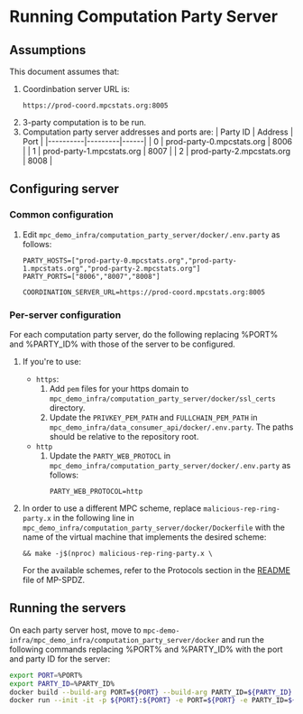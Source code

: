 # Running Computation Party Server

## Assumptions
This document assumes that:
1. Coordinbation server URL is:
   ```
   https://prod-coord.mpcstats.org:8005
   ```
2. 3-party computation is to be run.
3. Computation party server addresses and ports are:
| Party ID | Address | Port |
|----------|---------|------|
| 0 | prod-party-0.mpcstats.org | 8006 |
| 1 | prod-party-1.mpcstats.org | 8007 |
| 2 | prod-party-2.mpcstats.org | 8008 |
 
## Configuring server
### Common configuration
1. Edit `mpc_demo_infra/computation_party_server/docker/.env.party` as follows:
   ```
   PARTY_HOSTS=["prod-party-0.mpcstats.org","prod-party-1.mpcstats.org","prod-party-2.mpcstats.org"]
   PARTY_PORTS=["8006","8007","8008"]
   ```

   ```
   COORDINATION_SERVER_URL=https://prod-coord.mpcstats.org:8005
   ```

### Per-server configuration
For each computation party server, do the following replacing %PORT% and %PARTY_ID% with those of the server to be configured.

1. If you're to use:
   - `https`: 
     1. Add `pem` files for your https domain to `mpc_demo_infra/computation_party_server/docker/ssl_certs` directory.
     2. Update the `PRIVKEY_PEM_PATH` and `FULLCHAIN_PEM_PATH` in `mpc_demo_infra/data_consumer_api/docker/.env.party`. The paths should be relative to the repository root.
   - `http`
     1. Update the `PARTY_WEB_PROTOCL` in `mpc_demo_infra/computation_party_server/docker/.env.party` as follows:
        ```
        PARTY_WEB_PROTOCOL=http
        ``` 

2. In order to use a different MPC scheme, replace `malicious-rep-ring-party.x` in the following line in `mpc_demo_infra/computation_party_server/docker/Dockerfile` with the name of the virtual machine that implements the desired scheme:
   ```
   && make -j$(nproc) malicious-rep-ring-party.x \
   ```
   For the available schemes, refer to the Protocols section in the [README](https://github.com/exfinen/MP-SPDZ?tab=readme-ov-file) file of MP-SPDZ.

## Running the servers
On each party server host, move to `mpc-demo-infra/mpc_demo_infra/computation_party_server/docker` and run the following commands replacing %PORT% and %PARTY_ID% with the port and party ID for the server:

```bash
export PORT=%PORT%
export PARTY_ID=%PARTY_ID%
docker build --build-arg PORT=${PORT} --build-arg PARTY_ID=${PARTY_ID} -t party .
docker run --init -it -p ${PORT}:${PORT} -e PORT=${PORT} -e PARTY_ID=${PARTY_ID} party 
```

